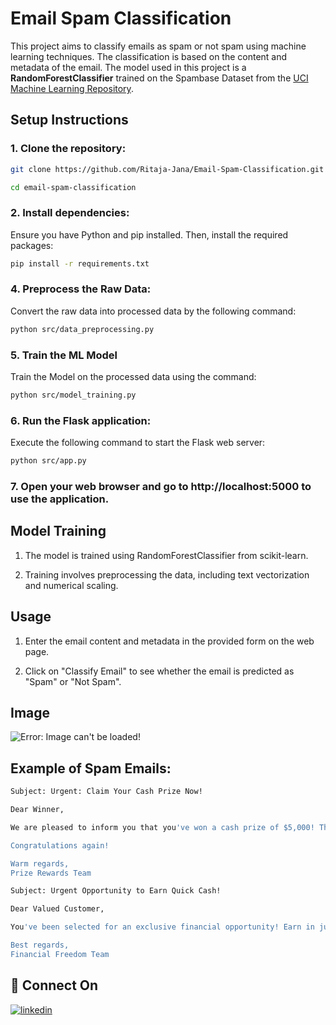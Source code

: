 # Email Spam Classification

This project aims to classify emails as spam or not spam using machine learning techniques. The classification is based on the content and metadata of the email. The model used in this project is a **RandomForestClassifier** trained on the Spambase Dataset from the [UCI Machine Learning Repository](https://archive.ics.uci.edu/dataset/94/spambase).

## Setup Instructions

### 1. Clone the repository:

```bash
git clone https://github.com/Ritaja-Jana/Email-Spam-Classification.git

cd email-spam-classification
```

### 2. Install dependencies:

Ensure you have Python and pip installed. Then, install the required packages:

```bash
pip install -r requirements.txt
```

### 4. Preprocess the Raw Data:

Convert the raw data into processed data by the following command:

```bash
python src/data_preprocessing.py
```

### 5. Train the ML Model

Train the Model on the processed data using the command:

```bash
python src/model_training.py
```

### 6. Run the Flask application:

Execute the following command to start the Flask web server:

```bash
python src/app.py
```

### 7. Open your web browser and go to http://localhost:5000 to use the application.

## Model Training

1. The model is trained using RandomForestClassifier from scikit-learn.

2. Training involves preprocessing the data, including text vectorization and numerical scaling.

## Usage

1. Enter the email content and metadata in the provided form on the web page.

2. Click on "Classify Email" to see whether the email is predicted as "Spam" or "Not Spam".

## Image

![Error: Image can't be loaded!]([path/to/image](https://github.com/Ritaja-Jana/Email-Spam-Classification/blob/main/Image.png))


## Example of Spam Emails:


```bash
Subject: Urgent: Claim Your Cash Prize Now!

Dear Winner,

We are pleased to inform you that you've won a cash prize of $5,000! This is your chance to celebrate your good fortune. Follow the link provided to claim your winnings securely and instantly.

Congratulations again!

Warm regards,
Prize Rewards Team
```

```bash
Subject: Urgent Opportunity to Earn Quick Cash!

Dear Valued Customer,

You've been selected for an exclusive financial opportunity! Earn in just one week. Act now and secure your spot!

Best regards,
Financial Freedom Team
```

## 🔗 Connect On

[![linkedin](https://img.shields.io/badge/linkedin-0A66C2?style=for-the-badge&logo=linkedin&logoColor=white)](https://linkedin.com/in/ritaja-jana)

